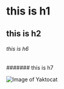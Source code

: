 # this is h1
## this is h2
###### this is h6
####### this is h7

![Image of Yaktocat](https://octodex.github.com/images/yaktocat.png)
